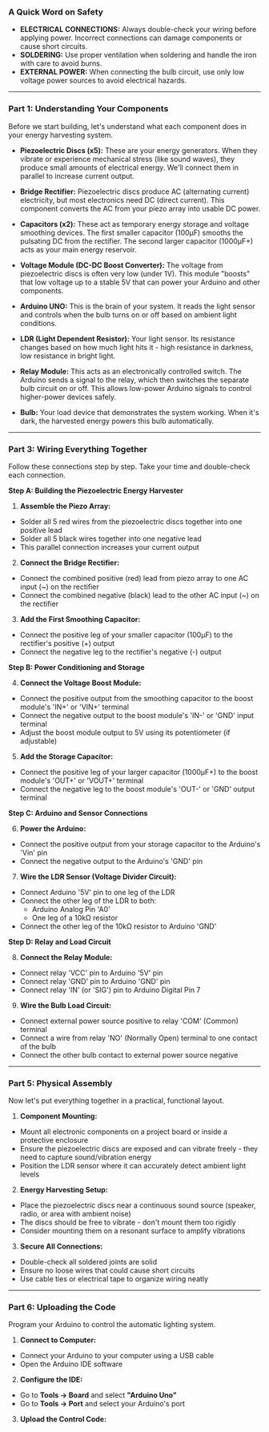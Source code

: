 ### **A Quick Word on Safety**

*   **ELECTRICAL CONNECTIONS:** Always double-check your wiring before applying power. Incorrect connections can damage components or cause short circuits.
*   **SOLDERING:** Use proper ventilation when soldering and handle the iron with care to avoid burns.
*   **EXTERNAL POWER:** When connecting the bulb circuit, use only low voltage power sources to avoid electrical hazards.

---

### **Part 1: Understanding Your Components**

Before we start building, let's understand what each component does in your energy harvesting system.

*   **Piezoelectric Discs (x5):** These are your energy generators. When they vibrate or experience mechanical stress (like sound waves), they produce small amounts of electrical energy. We'll connect them in parallel to increase current output.

*   **Bridge Rectifier:** Piezoelectric discs produce AC (alternating current) electricity, but most electronics need DC (direct current). This component converts the AC from your piezo array into usable DC power.

*   **Capacitors (x2):** These act as temporary energy storage and voltage smoothing devices. The first smaller capacitor (100µF) smooths the pulsating DC from the rectifier. The second larger capacitor (1000µF+) acts as your main energy reservoir.

*   **Voltage Module (DC-DC Boost Converter):** The voltage from piezoelectric discs is often very low (under 1V). This module "boosts" that low voltage up to a stable 5V that can power your Arduino and other components.

*   **Arduino UNO:** This is the brain of your system. It reads the light sensor and controls when the bulb turns on or off based on ambient light conditions.

*   **LDR (Light Dependent Resistor):** Your light sensor. Its resistance changes based on how much light hits it - high resistance in darkness, low resistance in bright light.

*   **Relay Module:** This acts as an electronically controlled switch. The Arduino sends a signal to the relay, which then switches the separate bulb circuit on or off. This allows low-power Arduino signals to control higher-power devices safely.

*   **Bulb:** Your load device that demonstrates the system working. When it's dark, the harvested energy powers this bulb automatically.

---

### **Part 3: Wiring Everything Together**

Follow these connections step by step. Take your time and double-check each connection.

**Step A: Building the Piezoelectric Energy Harvester**

1. **Assemble the Piezo Array:**
  - Solder all 5 red wires from the piezoelectric discs together into one positive lead
  - Solder all 5 black wires together into one negative lead
  - This parallel connection increases your current output

2. **Connect the Bridge Rectifier:**
  - Connect the combined positive (red) lead from piezo array to one AC input (~) on the rectifier
  - Connect the combined negative (black) lead to the other AC input (~) on the rectifier

3. **Add the First Smoothing Capacitor:**
  - Connect the positive leg of your smaller capacitor (100µF) to the rectifier's positive (+) output
  - Connect the negative leg to the rectifier's negative (-) output

**Step B: Power Conditioning and Storage**

4. **Connect the Voltage Boost Module:**
  - Connect the positive output from the smoothing capacitor to the boost module's 'IN+' or 'VIN+' terminal
  - Connect the negative output to the boost module's 'IN-' or 'GND' input terminal
  - Adjust the boost module output to 5V using its potentiometer (if adjustable)

5. **Add the Storage Capacitor:**
  - Connect the positive leg of your larger capacitor (1000µF+) to the boost module's 'OUT+' or 'VOUT+' terminal
  - Connect the negative leg to the boost module's 'OUT-' or 'GND' output terminal

**Step C: Arduino and Sensor Connections**

6. **Power the Arduino:**
  - Connect the positive output from your storage capacitor to the Arduino's 'Vin' pin
  - Connect the negative output to the Arduino's 'GND' pin

7. **Wire the LDR Sensor (Voltage Divider Circuit):**
  - Connect Arduino '5V' pin to one leg of the LDR
  - Connect the other leg of the LDR to both:
    - Arduino Analog Pin 'A0'
    - One leg of a 10kΩ resistor
  - Connect the other leg of the 10kΩ resistor to Arduino 'GND'

**Step D: Relay and Load Circuit**

8. **Connect the Relay Module:**
  - Connect relay 'VCC' pin to Arduino '5V' pin
  - Connect relay 'GND' pin to Arduino 'GND' pin
  - Connect relay 'IN' (or 'SIG') pin to Arduino Digital Pin 7

9. **Wire the Bulb Load Circuit:**
  - Connect external power source positive to relay 'COM' (Common) terminal
  - Connect a wire from relay 'NO' (Normally Open) terminal to one contact of the bulb
  - Connect the other bulb contact to external power source negative

---

### **Part 5: Physical Assembly**

Now let's put everything together in a practical, functional layout.

1. **Component Mounting:**
  - Mount all electronic components on a project board or inside a protective enclosure
  - Ensure the piezoelectric discs are exposed and can vibrate freely - they need to capture sound/vibration energy
  - Position the LDR sensor where it can accurately detect ambient light levels

2. **Energy Harvesting Setup:**
  - Place the piezoelectric discs near a continuous sound source (speaker, radio, or area with ambient noise)
  - The discs should be free to vibrate - don't mount them too rigidly
  - Consider mounting them on a resonant surface to amplify vibrations

3. **Secure All Connections:**
  - Double-check all soldered joints are solid
  - Ensure no loose wires that could cause short circuits
  - Use cable ties or electrical tape to organize wiring neatly

---

### **Part 6: Uploading the Code**

Program your Arduino to control the automatic lighting system.

1. **Connect to Computer:**
  - Connect your Arduino to your computer using a USB cable
  - Open the Arduino IDE software

2. **Configure the IDE:**
  - Go to **Tools → Board** and select **"Arduino Uno"**
  - Go to **Tools → Port** and select your Arduino's port

3. **Upload the Control Code:**
